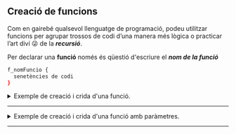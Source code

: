 ## Creació de funcions

Com en gairebé qualsevol llenguatge de programació, podeu utilitzar funcions per agrupar trossos de codi d’una manera més lògica o practicar l’art diví :stuck_out_tongue_winking_eye: de la ***recursió***.

Per declarar una **funció** només és qüestió d'escriure el ***nom de la funció***
```bash
f_nomFuncio {
  senetències de codi
}
```

<details>
 <summary>Exemple de creació i crida d'una funció.</summary>

### Exemple de creació i crida d'una funció.
Per cridar a una **funció**, només cal fer una crida al ***nom de la funció***, com si es volgués executar un altre programa.

```bash
#!/bin/bash
# Nom:  f_creaFuncions.sh
  function f_acaba {
      exit
   }
           
   function f_hola {
      echo "Hola món!"
   }
           
   f_hola
   f_acaba
   echo "no surto mai!"
```

Fitxer: [f_creaFuncions.sh](../scripts/f_creaFuncions.sh)

De les línia **```2```** a la **```4```** es troba la funció ***```f_acaba```***. I de la **```5```** a  la **```7```** la funció ***```f_hola```***.

Si no esteu del tot segurs del que fa aquest ***```script```***, proveu-lo.

Tingueu en compte que NO cal declarar les funcions en cap ordre específic.

En executar l'***```script```***, primer us n’adonareu: la funció s’anomena ***```f_hola```***, en segon lloc la funció ***```f_acaba```***, i el programa mai arriba a la línia **```10```**.
</details>

--------

<details>
 <summary>Exemple de creació i crida d'una funció amb paràmetres.</summary>
  
### Exemple de creació i crida d'una funció amb ***paràmetres***.

```bash
#!/bin/bash
# Nom:  f_creaFunAmbParam.sh
  function f_acaba {
    exit
  }
           
  function f_mostra {
    echo -n $1 
  }
           
  f_mostra "Hola món!"
  f_acaba
   echo "no surto mai!"
```
Fitxer: [f_creaFunAmbParam.sh](../scripts/f_creaFunAmbParam.sh)


Aquest segon ***```script f_creaFunAmbParam.sh```*** és gairebé idèntic a l’anterior. La diferència principal la trobem en la funció  ***```f_mostra```***. Aquesta funció només conté la comanda ***```echo -n $1```***, per tant, el que farà aquesta funció serà mostrar per pantalla el primer del ***arguments*** que rep. Cal recordar que el paràmetre ***```-n```*** a la comanda ***```echo```*** indica que no afegeixñi un salt de línea desprès d'executar la comanda la comanda ***```echo```***. Per més info podeu visitar [echo man page](http://linuxcommand.org/lc3_man_pages/echoh.html)

Com es pot veure, els ***arguments***, dins de les funcions es tracten de la mateixa manera que els ***arguments*** que es proporcionen a un ***```script```***. És a dir, ***```$1```*** fa referència al primer ***arguments*** rebut,  ***```$2```*** fa referència al segon ***arguments*** rebut, i així succesivament.

</details>

--------
